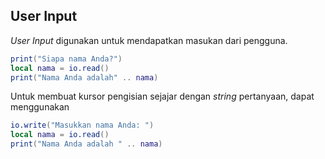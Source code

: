 ## User Input
*User Input* digunakan untuk mendapatkan masukan dari pengguna.
```lua
print("Siapa nama Anda?")
local nama = io.read()
print("Nama Anda adalah" .. nama)
```
Untuk membuat kursor pengisian sejajar dengan *string* pertanyaan, dapat menggunakan
```lua
io.write("Masukkan nama Anda: ")
local nama = io.read()
print("Nama Anda adalah " .. nama)
```

